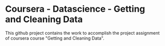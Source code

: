 # Coursera - Datascience - Getting and Cleaning Data 
This github project contains the work to accomplish the project assignment of coursera course "Getting and Cleaning Data".

